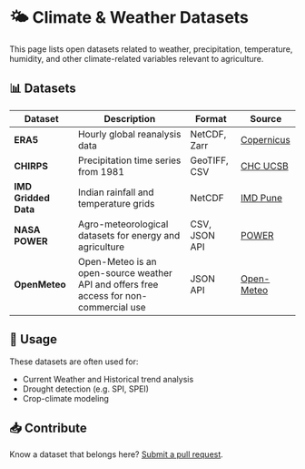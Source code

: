 # 🌤️ Climate & Weather Datasets

This page lists open datasets related to weather, precipitation, temperature, humidity, and other climate-related variables relevant to agriculture.

## 📊 Datasets

| Dataset | Description | Format | Source |
|--------|-------------|--------|--------|
| **ERA5** | Hourly global reanalysis data | NetCDF, Zarr | [Copernicus](https://cds.climate.copernicus.eu/) |
| **CHIRPS** | Precipitation time series from 1981 | GeoTIFF, CSV | [CHC UCSB](https://www.chc.ucsb.edu/data/chirps) |
| **IMD Gridded Data** | Indian rainfall and temperature grids | NetCDF | [IMD Pune](https://www.imdpune.gov.in/) |
| **NASA POWER** | Agro-meteorological datasets for energy and agriculture | CSV, JSON API | [POWER](https://power.larc.nasa.gov/) |
| **OpenMeteo** | Open-Meteo is an open-source weather API and offers free access for non-commercial use |JSON API | [Open-Meteo](https://open-meteo.com/)

## 📘 Usage

These datasets are often used for:
- Current Weather and Historical trend analysis
- Drought detection (e.g. SPI, SPEI)
- Crop-climate modeling

## 📥 Contribute

Know a dataset that belongs here? [Submit a pull request](../contributing.md).
